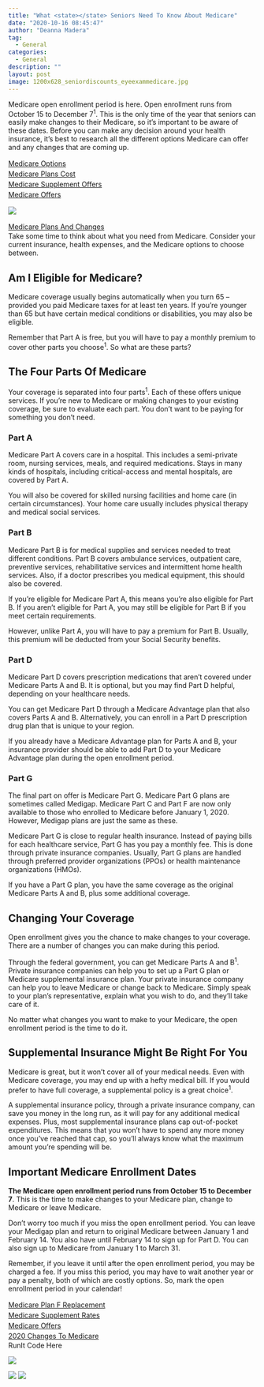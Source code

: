 ```yaml
---
title: "What <state></state> Seniors Need To Know About Medicare"
date: "2020-10-16 08:45:47"
author: "Deanna Madera"
tag:
  - General
categories:
  - General
description: ""
layout: post
image: 1200x628_seniordiscounts_eyeexammedicare.jpg
---
```


Medicare open enrollment period is here. Open enrollment runs from October 15 to December 7<sup>1</sup>. This is the only time of the year that seniors can easily make changes to their Medicare, so it’s important to be aware of these dates. Before you can make any decision around your health insurance, it’s best to research all the different options Medicare can offer and any changes that are coming up.

<div class="cta-btn-wrap" data-mobile-sponsoredads="no">

[<div style="flex: 1;margin-right:18px;line-height:21px;"><state></state> Medicare Options</div>](#)[<div style="flex: 1;margin-right:18px;line-height:21px;">Medicare Plans Cost</div>](#)[<div style="flex: 1;margin-right:18px;line-height:21px;">Medicare Supplement Offers</div>](#)[<div style="flex: 1;margin-right:18px;line-height:21px;">Medicare Offers</div>](#)</div>

![](/posts/1200x628_seniordiscounts_eyeexammedicare.jpg)<div class="mobile-cta-wrap"><div class="cta-btn-wrap" data-mobile-sponsoredads="yes">[<div style="flex: 1;margin-right:18px;line-height:21px;"><state></state> Medicare Plans And Changes</div>](#)</div>Take some time to think about what you need from Medicare. Consider your current insurance, health expenses, and the Medicare options to choose between.

## **Am I Eligible for Medicare?**

Medicare coverage usually begins automatically when you turn 65 – provided you paid Medicare taxes for at least ten years. If you’re younger than 65 but have certain medical conditions or disabilities, you may also be eligible.

Remember that Part A is free, but you will have to pay a monthly premium to cover other parts you choose<sup>1</sup>. So what are these parts?

## **The Four Parts Of Medicare**

Your coverage is separated into four parts<sup>1</sup>. Each of these offers unique services. If you’re new to Medicare or making changes to your existing coverage, be sure to evaluate each part. You don’t want to be paying for something you don’t need.

### Part A

Medicare Part A covers care in a hospital. This includes a semi-private room, nursing services, meals, and required medications. Stays in many kinds of hospitals, including critical-access and mental hospitals, are covered by Part A.

You will also be covered for skilled nursing facilities and home care (in certain circumstances). Your home care usually includes physical therapy and medical social services.

### Part B

Medicare Part B is for medical supplies and services needed to treat different conditions. Part B covers ambulance services, outpatient care, preventive services, rehabilitative services and intermittent home health services. Also, if a doctor prescribes you medical equipment, this should also be covered.

If you’re eligible for Medicare Part A, this means you’re also eligible for Part B. If you aren’t eligible for Part A, you may still be eligible for Part B if you meet certain requirements.

However, unlike Part A, you will have to pay a premium for Part B. Usually, this premium will be deducted from your Social Security benefits.

### Part D

Medicare Part D covers prescription medications that aren’t covered under Medicare Parts A and B. It is optional, but you may find Part D helpful, depending on your healthcare needs.

You can get Medicare Part D through a Medicare Advantage plan that also covers Parts A and B. Alternatively, you can enroll in a Part D prescription drug plan that is unique to your region.

If you already have a Medicare Advantage plan for Parts A and B, your insurance provider should be able to add Part D to your Medicare Advantage plan during the open enrollment period.

### Part G

The final part on offer is Medicare Part G. Medicare Part G plans are sometimes called Medigap. Medicare Part C and Part F are now only available to those who enrolled to Medicare before January 1, 2020. However, Medigap plans are just the same as these.

Medicare Part G is close to regular health insurance. Instead of paying bills for each healthcare service, Part G has you pay a monthly fee. This is done through private insurance companies. Usually, Part G plans are handled through preferred provider organizations (PPOs) or health maintenance organizations (HMOs).

If you have a Part G plan, you have the same coverage as the original Medicare Parts A and B, plus some additional coverage.

## **Changing Your Coverage**

Open enrollment gives you the chance to make changes to your coverage. There are a number of changes you can make during this period.

Through the federal government, you can get Medicare Parts A and B<sup>1</sup>. Private insurance companies can help you to set up a Part G plan or Medicare supplemental insurance plan. Your private insurance company can help you to leave Medicare or change back to Medicare. Simply speak to your plan’s representative, explain what you wish to do, and they’ll take care of it.

No matter what changes you want to make to your Medicare, the open enrollment period is the time to do it.

## **Supplemental Insurance Might Be Right For You**

Medicare is great, but it won’t cover all of your medical needs. Even with Medicare coverage, you may end up with a hefty medical bill. If you would prefer to have full coverage, a supplemental policy is a great choice<sup>1</sup>.

A supplemental insurance policy, through a private insurance company, can save you money in the long run, as it will pay for any additional medical expenses. Plus, most supplemental insurance plans cap out-of-pocket expenditures. This means that you won’t have to spend any more money once you’ve reached that cap, so you’ll always know what the maximum amount you’re spending will be.

## **Important Medicare Enrollment Dates**

**The Medicare open enrollment period runs from October 15 to December 7**. This is the time to make changes to your Medicare plan, change to Medicare or leave Medicare.

</div>Don’t worry too much if you miss the open enrollment period. You can leave your Medigap plan and return to original Medicare between January 1 and February 14. You also have until February 14 to sign up for Part D. You can also sign up to Medicare from January 1 to March 31.

Remember, if you leave it until after the open enrollment period, you may be charged a fee. If you miss this period, you may have to wait another year or pay a penalty, both of which are costly options. So, mark the open enrollment period in your calendar!

<div class="cta-btn-wrap" data-mobile-sponsoredads="no">

[<div style="flex: 1;margin-right:18px;line-height:21px;">Medicare Plan F Replacement</div>](#)[<div style="flex: 1;margin-right:18px;line-height:21px;">Medicare Supplement Rates</div>](#)[<div style="flex: 1;margin-right:18px;line-height:21px;"><state></state> Medicare Offers</div>](#)[<div style="flex: 1;margin-right:18px;line-height:21px;">2020 Changes To Medicare</div>](#)</div><div class="ad-hide">RunIt Code Here</div> <script>
!function(f,b,e,v,n,t,s){if(f.fbq)return;n=f.fbq=function(){n.callMethod?
n.callMethod.apply(n,arguments):n.queue.push(arguments)};if(!f.\_fbq)f.\_fbq=n;
n.push=n;n.loaded=!0;n.version='2.0';n.queue=[];t=b.createElement(e);t.async=!0;
t.src=v;s=b.getElementsByTagName(e)[0];s.parentNode.insertBefore(t,s)}(window,
document,'script','https://connect.facebook.net/en_US/fbevents.js');
fbq('init', '531314677258366'); // Insert your pixel ID here.
fbq('track', 'PageView');
</script> <noscript>

![](https://www.facebook.com/tr?id=531314677258366&ev=PageView&noscript=1)</noscript> <script>
!function(f,b,e,v,n,t,s){if(f.fbq)return;n=f.fbq=function(){n.callMethod?
n.callMethod.apply(n,arguments):n.queue.push(arguments)};if(!f.\_fbq)f.\_fbq=n;
n.push=n;n.loaded=!0;n.version='2.0';n.queue=[];t=b.createElement(e);t.async=!0;
t.src=v;s=b.getElementsByTagName(e)[0];s.parentNode.insertBefore(t,s)}(window,
document,'script','https://connect.facebook.net/en_US/fbevents.js');
fbq('init', '438385429848061'); // Insert your pixel ID here.
fbq('track', 'PageView');
</script> <noscript>

![](https://www.facebook.com/tr?id=438385429848061&ev=PageView&noscript=1)</noscript> <script type="application/javascript">(function(w,d,t,r,u){w[u]=w[u]||[];w[u].push({'projectId':'10000','properties':{'pixelId':'10029827'}});var s=d.createElement(t);s.src=r;s.async=true;s.onload=s.onreadystatechange=function(){var y,rs=this.readyState,c=w[u];if(rs&&rs!="complete"&&rs!="loaded"){return}try{y=YAHOO.ywa.I13N.fireBeacon;w[u]=[];w[u].push=function(p){y([p])};y(c)}catch(e){}};var scr=d.getElementsByTagName(t)[0],par=scr.parentNode;par.insertBefore(s,scr)})(window,document,"script","https://s.yimg.com/wi/ytc.js","dotq");</script> <script type="text/javascript">
window.\_tfa = window.\_tfa || [];
window.\_tfa.push({notify: 'event', name: 'page_view', id: 1087586});
!function (t, f, a, x) {
if (!document.getElementById(x)) {
t.async = 1;t.src = a;t.id=x;f.parentNode.insertBefore(t, f);
}
}(document.createElement('script'),
document.getElementsByTagName('script')[0],
'//cdn.taboola.com/libtrc/unip/1087586/tfa.js',
'tb_tfa_script');
</script> <noscript> ![](//trc.taboola.com/1087586/log/3/unip?en=page_view) </noscript> <script>
fbq('track', 'ViewContent', {
currency: 'USD'
});
</script> <script type="text/javascript">
function runIt() {
fbq('track', 'AddToCart', {
currency: 'USD',
content_name: 'medicare'
});

        window.dotq = window.dotq || [];
        window.dotq.push(
        {
            'projectId': '10000',
            'properties': {
                'pixelId': '10029827',
                'qstrings': {
                    'et': 'custom',
                    'ea': 'click',
                    'ec': 'addtocart',
                    'el': 'medicare'
                }
        } } );
    _tfa.push({notify: 'event', name: 'add_to_cart', id: 1087586});
    }

</script>
